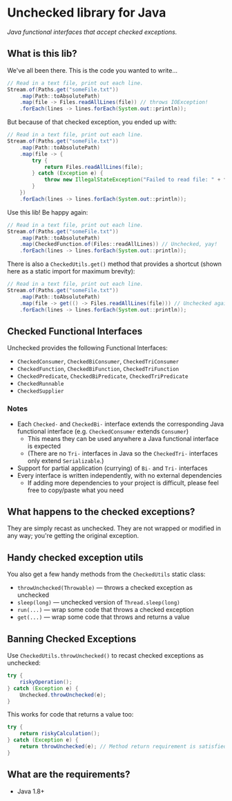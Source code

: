 # Unchecked library for Java

_Java functional interfaces that accept checked exceptions._

## What is this lib?

We've all been there.
This is the code you wanted to write...

```java
// Read in a text file, print out each line.
Stream.of(Paths.get("someFile.txt"))
    .map(Path::toAbsolutePath)
    .map(file -> Files.readAllLines(file)) // throws IOException!
    .forEach(lines -> lines.forEach(System.out::println));
```

But because of that checked exception, you ended up with:

```java
// Read in a text file, print out each line.
Stream.of(Paths.get("someFile.txt"))
    .map(Path::toAbsolutePath)
    .map(file -> {
        try {
            return Files.readAllLines(file);
        } catch (Exception e) {
            throw new IllegalStateException("Failed to read file: " + file, e);
        }
    })
    .forEach(lines -> lines.forEach(System.out::println));
```

Use this lib! Be happy again:

```java
// Read in a text file, print out each line.
Stream.of(Paths.get("someFile.txt"))
    .map(Path::toAbsolutePath)
    .map(CheckedFunction.of(Files::readAllLines)) // Unchecked, yay!
    .forEach(lines -> lines.forEach(System.out::println));
```

There is also a `CheckedUtils.get()` method that provides a shortcut
(shown here as a static import for maximum brevity):

```java
// Read in a text file, print out each line.
Stream.of(Paths.get("someFile.txt"))
    .map(Path::toAbsolutePath)
    .map(file -> get(() -> Files.readAllLines(file))) // Unchecked again!
    .forEach(lines -> lines.forEach(System.out::println));
```

## Checked Functional Interfaces
Unchecked provides the following Functional Interfaces:

* `CheckedConsumer`, `CheckedBiConsumer`, `CheckedTriConsumer`
* `CheckedFunction`, `CheckedBiFunction`, `CheckedTriFunction`
* `CheckedPredicate`, `CheckedBiPredicate`, `CheckedTriPredicate`
* `CheckedRunnable`
* `CheckedSupplier`

### Notes

- Each `Checked-` and `CheckedBi-` interface extends the corresponding Java functional interface
  (e.g. `CheckedConsumer` extends `Consumer`)
  - This means they can be used anywhere a Java functional interface is expected
  - (There are no `Tri-` interfaces in Java so the `CheckedTri-` interfaces only extend `Serializable`.)
- Support for partial application (currying) of `Bi-` and `Tri-` interfaces
- Every interface is written independently, with no external dependencies
  - If adding more dependencies to your project is difficult, please feel free to copy/paste what you need

## What happens to the checked exceptions?
They are simply recast as unchecked.
They are not wrapped or modified in any way; you're getting the original exception.

## Handy checked exception utils
You also get a few handy methods from the `CheckedUtils`
static class:

* `throwUnchecked(Throwable)` — throws a checked exception as unchecked
* `sleep(long)` — unchecked version of `Thread.sleep(long)`
* `run(...)` — wrap some code that throws a checked exception
* `get(...)` — wrap some code that throws and returns a value

## Banning Checked Exceptions

Use `CheckedUtils.throwUnchecked()` to recast checked exceptions as unchecked:

```java
try {
    riskyOperation();
} catch (Exception e) {
    Unchecked.throwUnchecked(e);
}
```

This works for code that returns a value too:

```java
try {
    return riskyCalculation();
} catch (Exception e) {
    return throwUnchecked(e); // Method return requirement is satisfied.
}
```

## What are the requirements?
* Java 1.8+

